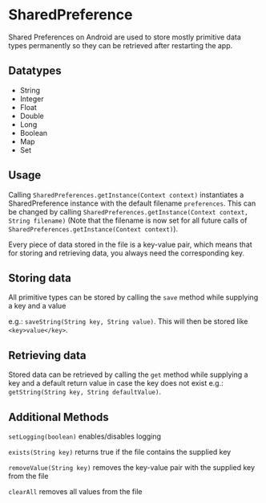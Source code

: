 # SharedPreference
Shared Preferences on Android are used to store mostly primitive data types permanently so they can be retrieved after restarting the app.


## Datatypes
* String
* Integer
* Float
* Double
* Long
* Boolean
* Map
* Set

## Usage
Calling ```SharedPreferences.getInstance(Context context)``` instantiates a SharedPreference instance with the default filename ```preferences```.
This can be changed by calling ```SharedPreferences.getInstance(Context context, String filename)``` (Note that the filename is now set for all future calls of ```SharedPreferences.getInstance(Context context)```).

Every piece of data stored in the file is a key-value pair, which means that for storing and retrieving data, you always need the corresponding key.

## Storing data
All primitive types can be stored by calling the ```save``` method while supplying a key and a value

e.g.: ```saveString(String key, String value)```.
This will then be stored like ```<key>value</key>```.

## Retrieving data
Stored data can be retrieved by calling the ```get``` method while supplying a key and a default return value in case the key does not exist
e.g.: ```getString(String key, String defaultValue)```.

## Additional Methods
```setLogging(boolean)``` enables/disables logging

```exists(String key)``` returns true if the file contains the supplied key

```removeValue(String key)``` removes the key-value pair with the supplied key from the file

```clearAll``` removes all values from the file
